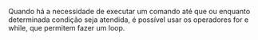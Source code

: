 Quando há a necessidade de executar um comando até que ou enquanto determinada condição seja atendida, é possível usar 
os operadores for e while, que permitem fazer um loop.

